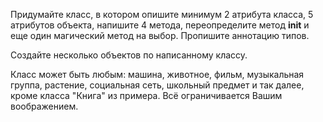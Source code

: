 Придумайте класс, в котором опишите минимум 2 атрибута класса, 5 атрибутов объекта, напишите 4 метода, переопределите метод __init__ и еще один магический метод на выбор. Пропишите аннотацию типов.

Создайте несколько объектов по написанному классу.

Класс может быть любым: машина, животное, фильм, музыкальная группа, растение, социальная сеть, школьный предмет и так далее, кроме класса "Книга" из примера. Всё ограничивается Вашим воображением.
